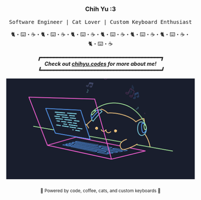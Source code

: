 <div align="center">
  <h3>Chih Yu :3</h3>
  <p><samp>Software Engineer | Cat Lover | Custom Keyboard Enthusiast</samp></p>
</div>

<p align="center">🐈・⌨️・☕・🐈・⌨️・☕・🐈・⌨️・☕・🐈・⌨️・☕・🐈・⌨️・☕・🐈・⌨️・☕・🐈・⌨️・☕</p>

<div align="center">
  <p>
    <strong><em>
      ┏━━━━━━━━━━━━━━━━━━━━━━━━━━━━━━━━━━━━━━┓<br>
       Check out <a href="https://uhcakip.github.io/" target="_blank">chihyu.codes</a> for more about me! <br>
      ┗━━━━━━━━━━━━━━━━━━━━━━━━━━━━━━━━━━━━━━┛
    </em></strong>
  </p>
  <p><img src="bongo-cat.gif" alt="Bongo Cat" width="600" /></p>
  <p><sub>🐾 Powered by code, coffee, cats, and custom keyboards 🐾</sub></p>
</div>